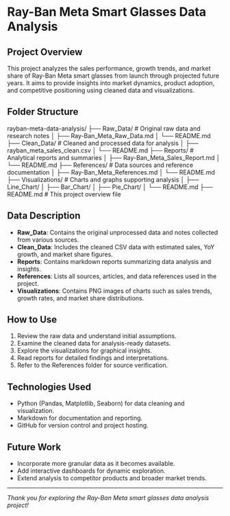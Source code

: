 # Ray-Ban Meta Smart Glasses Data Analysis

## Project Overview

This project analyzes the sales performance, growth trends, and market share of Ray-Ban Meta smart glasses from launch through projected future years. It aims to provide insights into market dynamics, product adoption, and competitive positioning using cleaned data and visualizations.

## Folder Structure

rayban-meta-data-analysis/
├── Raw_Data/ # Original raw data and research notes
│ ├── Ray-Ban_Meta_Raw_Data.md
│ └── README.md
├── Clean_Data/ # Cleaned and processed data for analysis
│ ├── rayban_meta_sales_clean.csv
│ └── README.md
├── Reports/ # Analytical reports and summaries
│ ├── Ray-Ban_Meta_Sales_Report.md
│ └── README.md
├── References/ # Data sources and reference documentation
│ ├── Ray-Ban_Meta_References.md
│ └── README.md
├── Visualizations/ # Charts and graphs supporting analysis
│ ├── Line_Chart/
│ ├── Bar_Chart/
│ ├── Pie_Chart/
│ └── README.md
├── README.md # This project overview file

## Data Description

- **Raw_Data**: Contains the original unprocessed data and notes collected from various sources.
- **Clean_Data**: Includes the cleaned CSV data with estimated sales, YoY growth, and market share figures.
- **Reports**: Contains markdown reports summarizing data analysis and insights.
- **References**: Lists all sources, articles, and data references used in the project.
- **Visualizations**: Contains PNG images of charts such as sales trends, growth rates, and market share distributions.

## How to Use

1. Review the raw data and understand initial assumptions.
2. Examine the cleaned data for analysis-ready datasets.
3. Explore the visualizations for graphical insights.
4. Read reports for detailed findings and interpretations.
5. Refer to the References folder for source verification.

## Technologies Used

- Python (Pandas, Matplotlib, Seaborn) for data cleaning and visualization.
- Markdown for documentation and reporting.
- GitHub for version control and project hosting.

## Future Work

- Incorporate more granular data as it becomes available.
- Add interactive dashboards for dynamic exploration.
- Extend analysis to competitor products and broader market trends.

---

*Thank you for exploring the Ray-Ban Meta smart glasses data analysis project!*
